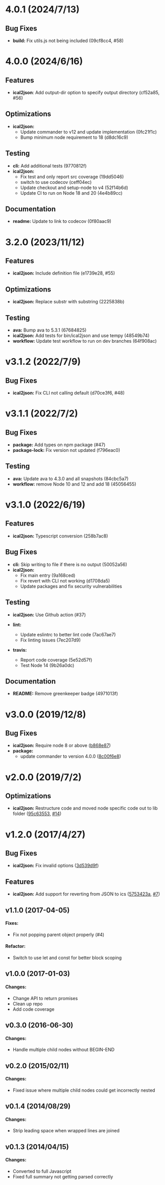 # 4.0.1 (2024/7/13)
## Bug Fixes
- **build:** Fix utils.js not being included
  (09cf8cc4,
   #58)


# 4.0.0 (2024/6/16)
## Features
- **ical2json**: Add output-dir option to specify output directory
  (cf52a85,
   #56)
## Optimizations
- **ical2json:**
  - Update commander to v12 and update implementation
  (0fc21f1c)
  - Bump minimum node requirement to 18
  (d8dc16c9)

## Testing
- **cli:** Add additional tests
  (9770812f)
- **ical2json:**
  - Fix test and only report src coverage
  (19dd5046)
  - switch to use codecov
  (ceff04ec)
  - Update checkout and setup-node to v4
  (52f14b6d)
  - Update CI to run on Node 18 and 20
  (4e4b89cc)

## Documentation
- **readme:** Update to link to codecov
  (0f80aac9)


# 3.2.0 (2023/11/12)
## Features
- **ical2json:** Include definition file
  (e1739e28,
   #55)

## Optimizations
- **ical2json:** Replace substr with substring
  (2225838b)

## Testing
- **ava:** Bump ava to 5.3.1
  (67684825)
- **ical2json:** Add tests for bin/ical2json and use tempy
  (48549b74)
- **workflow:** Update test workflow to run on dev branches
  (64f908ac)


# v3.1.2 (2022/7/9)
## Bug Fixes
- **ical2json:** Fix CLI not calling default
  (d70ce3f6,
   #48)


# v3.1.1 (2022/7/2)
## Bug Fixes
- **package:** Add types on npm package (#47)
- **package-lock:** Fix version not updated
  (f796eac0)

## Testing
- **ava:** Update ava to 4.3.0 and all snapshots
  (84cbc5a7)
- **workflow:** remove Node 10 and 12 and add 18
  (45056455)


# v3.1.0 (2022/6/19)

## Features
- **ical2json:** Typescript conversion
  (258b7ac8)

## Bug Fixes
- **cli:** Skip writing to file if there is no output
  (50052a56)
- **ical2json:**
  - Fix main entry
  (9a168ced)
  - Fix revert with CLI not working
  (d1708da5)
  - Update packages and fix security vulnerabilities

## Testing
- **ical2json:** Use Github action (#37)

- **lint:**
  - Update eslintrc to better lint code
  (7ac67ae7)
  - Fix linting issues
  (7ec207d9)
- **travis:**
  - Report code coverage
  (5e52d57f)
  - Test Node 14
  (9b26a0dc)

## Documentation
- **README:** Remove greenkeeper badge
  (4971013f)


# v3.0.0 (2019/12/8)
## Bug Fixes
- **ical2json:** Require node 8 or above
  ([b868e87](https://github.com/adrianlee44/ical2json/commit/b868e87))
- **package:**
  - update commander to version 4.0.0
  ([8c00f6e8](https://github.com/adrianlee44/ical2json/commit/8c00f6e8))


# v2.0.0 (2019/7/2)
## Optimizations
- **ical2json:** Restructure code and moved node specific code out to lib folder
   ([95c63553](https://github.com/adrianlee44/ical2json/commit/95c63553),
    [#14](https://github.com/adrianlee44/ical2json/issues/14))

# v1.2.0 (2017/4/27)
## Bug Fixes
- **ical2json:** Fix invalid options
  ([3d539d9f](https://github.com/adrianlee44/ical2json/commit/3d539d9f))

## Features
- **ical2json:** Add support for reverting from JSON to ics
  ([5753423a](https://github.com/adrianlee44/ical2json/commit/5753423a),
   [#7](https://github.com/adrianlee44/ical2json/issues/7))

## v1.1.0 (2017-04-05)
#### Fixes:
- Fix not popping parent object properly (#4)

#### Refactor:
- Switch to use let and const for better block scoping

## v1.0.0 (2017-01-03)
#### Changes:
- Change API to return promises
- Clean up repo
- Add code coverage

## v0.3.0 (2016-06-30)
#### Changes:
- Handle multiple child nodes without BEGIN-END


## v0.2.0 (2015/02/11)
#### Changes:
- Fixed issue where multiple child nodes could get incorrectly nested


## v0.1.4 (2014/08/29)
#### Changes:
- Strip leading space when wrapped lines are joined


## v0.1.3 (2014/04/15)
#### Changes:
- Converted to full Javascript
- Fixed full summary not getting parsed correctly

